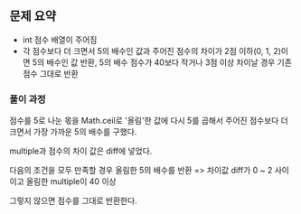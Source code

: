 ## 문제 요약

- int 점수 배열이 주어짐
- 각 점수보다 더 크면서 5의 배수인 값과 주어진 점수의 차이가 2점 이하(0, 1, 2)이면 5의 배수인 값 반환, 5의 배수 점수가 40보다 작거나 3점 이상 차이날 경우 기존 점수 그대로 반환

### 풀이 과정

점수를 5로 나눈 몫을 Math.ceil로 '올림'한 값에 다시 5를 곱해서
주어진 점수보다 더 크면서 가장 가까운 5의 배수를 구했다.

multiple과 점수의 차이 값은 diff에 넣었다.

다음의 조건을 모두 만족할 경우 올림한 5의 배수를 반환
=> 차이값 diff가 0 ~ 2 사이이고 올림한 multiple이 40 이상

그렇지 않으면 점수를 그대로 반환한다.
